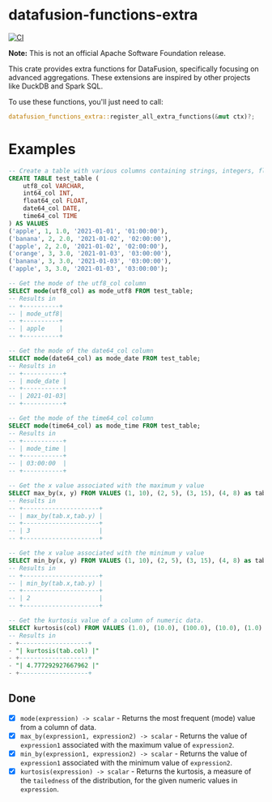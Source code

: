 # datafusion-functions-extra

[![CI](https://github.com/datafusion-contrib/datafusion-functions-extra/actions/workflows/ci.yml/badge.svg?event=push)](https://github.com/datafusion-contrib/datafusion-functions-extra/actions/workflows/ci.yml?query=branch%3Amain)

<!-- [![Crates.io](https://img.shields.io/crates/v/datafusion-functions-extra?color=green)](https://crates.io/crates/datafusion-functions-extra) -->

**Note:** This is not an official Apache Software Foundation release.

This crate provides extra functions for DataFusion, specifically focusing on advanced aggregations. These extensions are inspired by other projects like DuckDB and Spark SQL.

To use these functions, you'll just need to call:

```rust
datafusion_functions_extra::register_all_extra_functions(&mut ctx)?;
```

# Examples

```sql
-- Create a table with various columns containing strings, integers, floats, dates, and times
CREATE TABLE test_table (
    utf8_col VARCHAR,
    int64_col INT,
    float64_col FLOAT,
    date64_col DATE,
    time64_col TIME
) AS VALUES
('apple', 1, 1.0, '2021-01-01', '01:00:00'),
('banana', 2, 2.0, '2021-01-02', '02:00:00'),
('apple', 2, 2.0, '2021-01-02', '02:00:00'),
('orange', 3, 3.0, '2021-01-03', '03:00:00'),
('banana', 3, 3.0, '2021-01-03', '03:00:00'),
('apple', 3, 3.0, '2021-01-03', '03:00:00');

-- Get the mode of the utf8_col column
SELECT mode(utf8_col) as mode_utf8 FROM test_table;
-- Results in
-- +----------+
-- | mode_utf8|
-- +----------+
-- | apple    |
-- +----------+

-- Get the mode of the date64_col column
SELECT mode(date64_col) as mode_date FROM test_table;
-- Results in
-- +-----------+
-- | mode_date |
-- +-----------+
-- | 2021-01-03|
-- +-----------+

-- Get the mode of the time64_col column
SELECT mode(time64_col) as mode_time FROM test_table;
-- Results in
-- +-----------+
-- | mode_time |
-- +-----------+
-- | 03:00:00  |
-- +-----------+

-- Get the x value associated with the maximum y value
SELECT max_by(x, y) FROM VALUES (1, 10), (2, 5), (3, 15), (4, 8) as tab(x, y);
-- Results in
-- +---------------------+
-- | max_by(tab.x,tab.y) |
-- +---------------------+
-- | 3                   |
-- +---------------------+

-- Get the x value associated with the minimum y value
SELECT min_by(x, y) FROM VALUES (1, 10), (2, 5), (3, 15), (4, 8) as tab(x, y);
-- Results in
-- +---------------------+
-- | min_by(tab.x,tab.y) |
-- +---------------------+
-- | 2                   |
-- +---------------------+

-- Get the kurtosis value of a column of numeric data.
SELECT kurtosis(col) FROM VALUES (1.0), (10.0), (100.0), (10.0), (1.0) as tab(col);
-- Results in
- +-------------------+
- "| kurtosis(tab.col) |"
- +-------------------+
- "| 4.777292927667962 |"
- +-------------------+

```

## Done

- [x] `mode(expression) -> scalar` - Returns the most frequent (mode) value from a column of data.
- [x] `max_by(expression1, expression2) -> scalar` - Returns the value of `expression1` associated with the maximum value of `expression2`.
- [x] `min_by(expression1, expression2) -> scalar` - Returns the value of `expression1` associated with the minimum value of `expression2`.
- [x] `kurtosis(expression) -> scalar` - Returns the kurtosis, a measure of the `tailedness` of the distribution, for the given numeric values in `expression`.